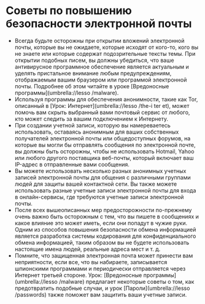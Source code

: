 [Title]: # (Советы по повышению безопасности электронной почты)
[Order]: # (9)

# Советы по повышению безопасности электронной почты

* Всегда будьте осторожны при открытии вложений электронной почты, которые вы не ожидаете, которые исходят от кого-то, кого вы не знаете или которые содержат подозрительные тексты темы. При открытии подобных писем, вы должны убедиться, что ваше антивирусное программное обеспечение является актуальным и уделять пристальное внимание любым предупреждениям, отображаемым вашим браузером или программой электронной почты. Подробнее об этом читайте в уроке [Вредоносные программы](umbrella://lesso
/malware).
* Используя программы для обеспечения анонимности, такие как Tor, описанный в [Урок: Интернет](umbrella://lesso
/the-i
ter
et), может помочь вам скрыть выбранный вами почтовый сервис от любого, кто может следить за вашим подключением к Интернету.
* При создании учетной записи, которую вы намереваетесь использовать, оставаясь анонимным для ваших собственных получателей электронной почты или общедоступных форумов, на которые вы могли бы отправлять сообщения по электронной почте, вы должны быть осторожны, чтобы не использовать Hotmail, Yahoo или любого другого поставщика веб-почты, который включает ваш IP-адрес в отправленные вами сообщения.
* Вы можете использовать несколько разных анонимных учетных записей электронной почты для общения с различными группами людей для защиты вашей контактной сети. Вы также можете использовать разные учетные записи электронной почты для входа в онлайн-сервисы, где требуются учетные записи электронной почты.
* После всех вышеописанных мер предосторожности по-прежнему очень важно быть осторожным с тем, что вы пишете в сообщениях и какое влияние это может иметь, если они попадут в чужие руки. Одним из способов повышения безопасности обмена информацией является разработка системы кодирования для конфиденциального обмена информацией, таким образом вы не будете использовать настоящие имена людей, реальные адреса мест и т. д.
* Помните, что защищенная электронная почта может принести вам неприятности, если все, что вы набираете, записывается шпионскими программами и периодически отправляется через Интернет третьей стороне. Урок: [Вредоносные программы](umbrella://lesso
/malware) предлагает некоторые советы о том, как предотвратить подобные случаи, и урок [Пароли](umbrella://lesso
/passwords) также поможет вам защитить ваши учетные записи.